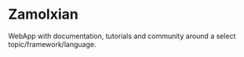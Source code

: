 Zamolxian
========

WebApp with documentation, tutorials and community around a select topic/framework/language.
